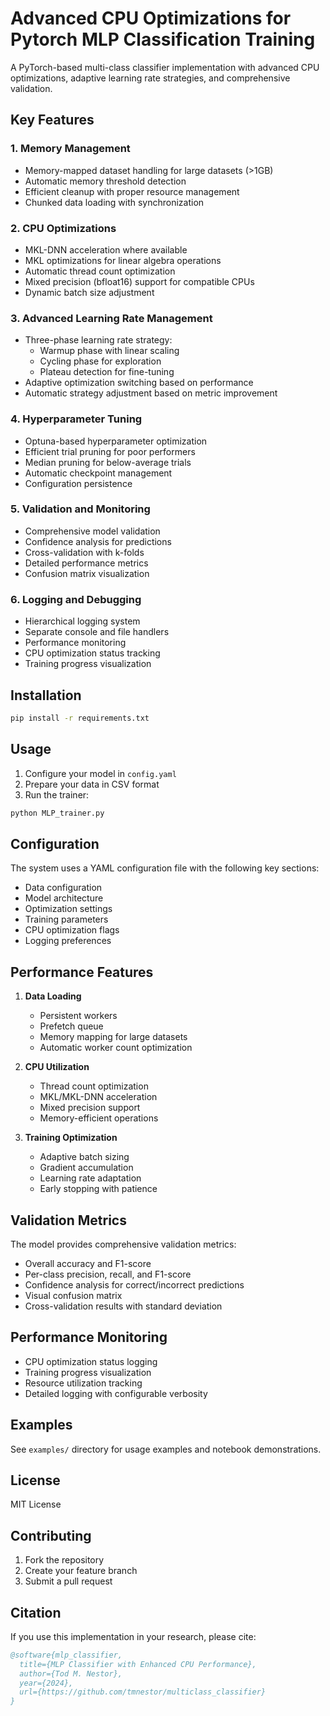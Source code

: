 # Advanced CPU Optimizations for Pytorch MLP Classification Training

A PyTorch-based multi-class classifier implementation with advanced CPU optimizations, adaptive learning rate strategies, and comprehensive validation.

## Key Features

### 1. Memory Management
- Memory-mapped dataset handling for large datasets (>1GB)
- Automatic memory threshold detection
- Efficient cleanup with proper resource management
- Chunked data loading with synchronization

### 2. CPU Optimizations
- MKL-DNN acceleration where available
- MKL optimizations for linear algebra operations
- Automatic thread count optimization
- Mixed precision (bfloat16) support for compatible CPUs
- Dynamic batch size adjustment

### 3. Advanced Learning Rate Management
- Three-phase learning rate strategy:
  - Warmup phase with linear scaling
  - Cycling phase for exploration
  - Plateau detection for fine-tuning
- Adaptive optimization switching based on performance
- Automatic strategy adjustment based on metric improvement

### 4. Hyperparameter Tuning
- Optuna-based hyperparameter optimization
- Efficient trial pruning for poor performers
- Median pruning for below-average trials
- Automatic checkpoint management
- Configuration persistence

### 5. Validation and Monitoring
- Comprehensive model validation
- Confidence analysis for predictions
- Cross-validation with k-folds
- Detailed performance metrics
- Confusion matrix visualization

### 6. Logging and Debugging
- Hierarchical logging system
- Separate console and file handlers
- Performance monitoring
- CPU optimization status tracking
- Training progress visualization

## Installation

```bash
pip install -r requirements.txt
```

## Usage

1. Configure your model in `config.yaml`
2. Prepare your data in CSV format
3. Run the trainer:

```bash
python MLP_trainer.py
```

## Configuration

The system uses a YAML configuration file with the following key sections:
- Data configuration
- Model architecture
- Optimization settings
- Training parameters
- CPU optimization flags
- Logging preferences

## Performance Features

1. **Data Loading**
   - Persistent workers
   - Prefetch queue
   - Memory mapping for large datasets
   - Automatic worker count optimization

2. **CPU Utilization**
   - Thread count optimization
   - MKL/MKL-DNN acceleration
   - Mixed precision support
   - Memory-efficient operations

3. **Training Optimization**
   - Adaptive batch sizing
   - Gradient accumulation
   - Learning rate adaptation
   - Early stopping with patience

## Validation Metrics

The model provides comprehensive validation metrics:

- Overall accuracy and F1-score
- Per-class precision, recall, and F1-score
- Confidence analysis for correct/incorrect predictions
- Visual confusion matrix
- Cross-validation results with standard deviation

## Performance Monitoring

- CPU optimization status logging
- Training progress visualization
- Resource utilization tracking
- Detailed logging with configurable verbosity

## Examples

See `examples/` directory for usage examples and notebook demonstrations.

## License

MIT License

## Contributing

1. Fork the repository
2. Create your feature branch
3. Submit a pull request

## Citation

If you use this implementation in your research, please cite:

```bibtex
@software{mlp_classifier,
  title={MLP Classifier with Enhanced CPU Performance},
  author={Tod M. Nestor},
  year={2024},
  url={https://github.com/tmnestor/multiclass_classifier}
}
